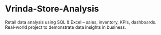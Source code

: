 # Vrinda-Store-Analysis
Retail data analysis using SQL &amp; Excel – sales, inventory, KPIs, dashboards. Real-world project to demonstrate data insights in business.
